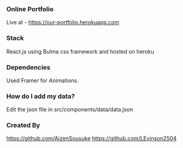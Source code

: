 ### Online Portfolio 

Live at - https://our-portfolio.herokuapp.com

### Stack

React.js using Bulma css framework and hosted on heroku

### Dependencies

Used Framer for Animations.

### How do I add my data?

Edit the json file in src/components/data/data.json

### Created By

https://github.com/AizenSousuke
https://github.com/LEvinson2504

